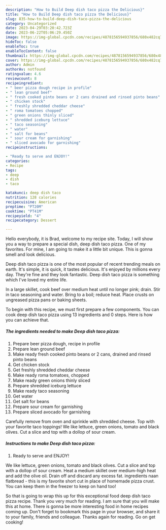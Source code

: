 ```yaml
---
description: "How to Build Deep dish taco pizza the Delicious}"
title: "How to Build Deep dish taco pizza the Delicious}"
slug: 835-how-to-build-deep-dish-taco-pizza-the-delicious
category: Uncategorized
date: 2023-04-29T03:20:42.723Z
date: 2023-06-22T05:06:29.450Z
image: https://img-global.cpcdn.com/recipes/4878156594937856/680x482cq70/deep-dish-taco-pizza-recipe-main-photo.jpg
hideToc: false
enableToc: true
enableTocContent: false
thumbnail: https://img-global.cpcdn.com/recipes/4878156594937856/680x482cq70/deep-dish-taco-pizza-recipe-main-photo.jpg
cover: https://img-global.cpcdn.com/recipes/4878156594937856/680x482cq70/deep-dish-taco-pizza-recipe-main-photo.jpg
author: Admin
authorAv: notfound
ratingvalue: 4.6
reviewcount: 8
recipeingredient:
- " beer pizza dough recipe in profile"
- " lean ground beef"
- " fresh cooked pinto beans or 2 cans drained and rinsed pinto beans"
- " chicken stock"
- " freshly shredded cheddar cheese"
- " roma tomatoes chopped"
- " green onions thinly sliced"
- " shredded iceburg lettuce"
- " taco seasoning"
- " water"
- " salt for beans"
- " sour cream for garnishing"
- " sliced avocado for garnishing"
recipeinstructions:

- "Ready to serve and ENJOY!"
categories:
- Recipe
tags:
- deep
- dish
- taco

katakunci: deep dish taco 
nutrition: 128 calories
recipecuisine: American
preptime: "PT20M"
cooktime: "PT41M"
recipeyield: "4"
recipecategory: Dessert

---
```



Hello everybody, it is Brad, welcome to my recipe site. Today, I will show you a way to prepare a special dish, deep dish taco pizza. One of my favorites. For mine, I am going to make it a little bit unique. This is gonna smell and look delicious.

Deep dish taco pizza is one of the most popular of recent trending meals on earth. It's simple, it is quick, it tastes delicious. It's enjoyed by millions every day. They're fine and they look fantastic. Deep dish taco pizza is something which I've loved my entire life.

In a large skillet, cook beef over medium heat until no longer pink; drain. Stir in taco seasoning and water. Bring to a boil; reduce heat. Place crusts on ungreased pizza pans or baking sheets.


To begin with this recipe, we must first prepare a few components. You can cook deep dish taco pizza using 13 ingredients and 0 steps. Here is how you can achieve that.

<!--inarticleads1-->

##### The ingredients needed to make Deep dish taco pizza:

1. Prepare  beer pizza dough, recipe in profile
1. Prepare  lean ground beef
1. Make ready  fresh cooked pinto beans or 2 cans, drained and rinsed pinto beans
1. Get  chicken stock
1. Get  freshly shredded cheddar cheese
1. Make ready  roma tomatoes, chopped
1. Make ready  green onions thinly sliced
1. Prepare  shredded iceburg lettuce
1. Make ready  taco seasoning
1. Get  water
1. Get  salt for beans
1. Prepare  sour cream for garnishing
1. Prepare  sliced avocado for garnishing


Carefully remove from oven and sprinkle with shredded cheese. Top with your favorite taco toppings! We like lettuce, green onions, tomato and black olives. Cut a slice and top with a dollop of sour cream. 

<!--inarticleads2-->

##### Instructions to make Deep dish taco pizza:


1. Ready to serve and ENJOY!

We like lettuce, green onions, tomato and black olives. Cut a slice and top with a dollop of sour cream. Heat a medium skillet over medium-high heat and add the olive oil. Drain off and discard any excess fat. ingredients naan flatbread - this is my favorite short cut in place of homemade pizza crust. You can keep them in the freezer to keep on hand too! 

So that is going to wrap this up for this exceptional food deep dish taco pizza recipe. Thank you very much for reading. I am sure that you will make this at home. There is gonna be more interesting food in home recipes coming up. Don't forget to bookmark this page in your browser, and share it to your family, friends and colleague. Thanks again for reading. Go on get cooking!
